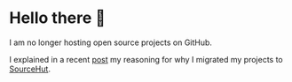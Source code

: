 # Hello there 👋

I am no longer hosting open source projects on GitHub.

I explained in a recent [post](https://loganconnolly.com/post/goodbye-github/) my reasoning for why I migrated my projects to [SourceHut](https://sr.ht/~loges).
